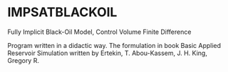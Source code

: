 # IMPSATBLACKOIL
Fully Implicit Black-Oil Model, Control Volume Finite Difference

Program written in a didactic way.
The formulation in book Basic Applied Reservoir Simulation written by Ertekin, T. Abou-Kassem, J. H. King, Gregory R.
